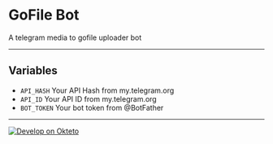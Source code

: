 # GoFile Bot
A telegram media to gofile uploader bot

---

## Variables

- `API_HASH` Your API Hash from my.telegram.org
- `API_ID` Your API ID from my.telegram.org
- `BOT_TOKEN` Your bot token from @BotFather

---
[![Develop on Okteto](https://okteto.com/develop-okteto.svg)](https://cloud.okteto.com)
